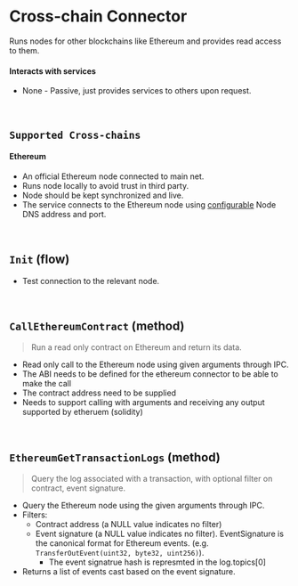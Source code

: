 # Cross-chain Connector

Runs nodes for other blockchains like Ethereum and provides read access to them.

#### Interacts with services

* None - Passive, just provides services to others upon request.

&nbsp;
## `Supported Cross-chains`

#### Ethereum
* An official Ethereum node connected to main net.
* Runs node locally to avoid trust in third party.
* Node should be kept synchronized and live.
* The service connects to the Ethereum node using [configurable](../config/services.md) Node DNS address and port.

&nbsp;
## `Init` (flow)

* Test connection to the relevant node.

&nbsp;
## `CallEthereumContract` (method)

> Run a read only contract on Ethereum and return its data.

* Read only call to the Ethereum node using given arguments through IPC.
* The ABI needs to be defined for the ethereum connector to be able to make the call
* The contract address need to be supplied
* Needs to support calling with arguments and receiving any output supported by etheruem (solidity)

&nbsp;
## `EthereumGetTransactionLogs` (method)
> Query the log associated with a transaction, with optional filter on contract, event signature.

* Query the Ethereum node using the given arguments through IPC.
* Filters:
  * Contract address (a NULL value indicates no filter)
  * Event signature (a NULL value indicates no filter). EventSignature is the canonical format for Ethereum events. (e.g. `TransferOutEvent(uint32, byte32, uint256)`).
    * The event signatrue hash is represmted in the log.topics[0]
* Returns a list of events cast based on the event signature.